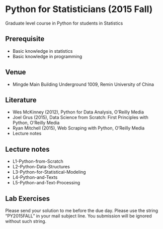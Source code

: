 
# Python for Statisticians (2015 Fall)

Graduate level course in Python for students in Statistics

## Prerequisite

- Basic knowledge in statistics
- Basic knowledge in programming

## Venue

- Mingde Main Building Underground 1009, Remin University of China

## Literature

- Wes McKinney (2012), Python for Data Analysis, O’Reilly Media
- Joel Grus (2015), Data Science from Scratch: First Principles with Python, O’Reilly Media
- Ryan Mitchell (2015), Web Scraping with Python, O’Reilly Media
- Lecture notes

## Lecture notes

- L1-Python-from-Scratch
- L2-Python-Data-Structures
- L3-Python-for-Statistical-Modeling
- L4-Python-and-Texts
- L5-Python-and-Text-Processing

## Lab Exercises

Please send your solution to me before the due day. Please use the string “PY2015FALL” in your mail subject line. You submission will be ignored without such string.


